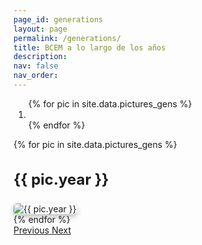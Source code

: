 ```yaml
---
page_id: generations
layout: page
permalink: /generations/
title: BCEM a lo largo de los años
description: 
nav: false
nav_order: 
---
```


<div id="carouselExample" class="carousel slide" data-ride="carousel">
  <!-- Indicators -->
  <ol class="carousel-indicators">
    {% for pic in site.data.pictures_gens %}
      <li data-target="#carouselExample" data-slide-to="{{ forloop.index0 }}" class="{% if forloop.first %}active{% endif %}"></li>
    {% endfor %}
  </ol>

  <!-- Wrapper for slides -->
  <div class="carousel-inner">
    {% for pic in site.data.pictures_gens %}
      <div class="carousel-item {% if forloop.first %}active{% endif %}">
        <div class="text-center mb-2">
          <h3 style="font-size: 1.5rem; font-weight: bold;">{{ pic.year }}</h3>
        </div>
        <img src="{{ site.url }}{{ site.baseurl }}/assets/img/picpic/gens/{{ pic.image }}" class="d-block w-100 img-responsive" style="box-shadow: 0 4px 8px rgba(0, 0, 0, 0.25); border-radius: 5px;" alt="{{ pic.year }}">
      </div>
    {% endfor %}
  </div>

  <!-- Controls -->
  <a class="carousel-control-prev" href="#carouselExample" role="button" data-slide="prev">
    <span class="carousel-control-prev-icon" aria-hidden="true"></span>
    <span class="sr-only">Previous</span>
  </a>
  <a class="carousel-control-next" href="#carouselExample" role="button" data-slide="next">
    <span class="carousel-control-next-icon" aria-hidden="true"></span>
    <span class="sr-only">Next</span>
  </a>
</div>

<p>&nbsp;</p>